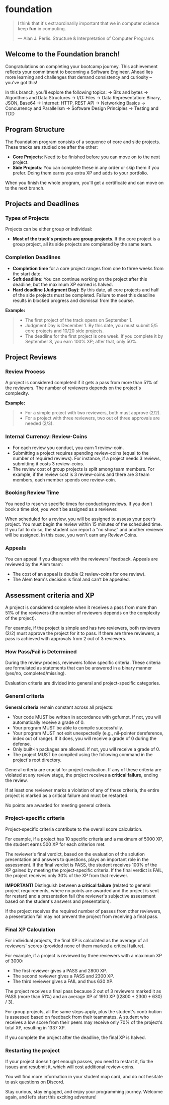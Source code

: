 # foundation

> I think that it's extraordinarily important that we in computer science keep **fun** in computing.
>
> — Alan J. Perlis. Structure & Interpretation of Computer Programs

## Welcome to the Foundation branch!

Congratulations on completing your bootcamp journey. This achievement reflects your commitment to becoming a Software Engineer. Ahead lies more learning and challenges that demand consistency and curiosity – you've got this!

In this branch, you’ll explore the following topics:
→ Bits and bytes
→ Algorithms and Data Structures
→ I/O: Files
→ Data Representation: Binary, JSON, Base64
→ Internet: HTTP, REST API
→ Networking Basics
→ Concurrency and Parallelism
→ Software Design Principles
→ Testing and TDD

## Program Structure

The Foundation program consists of a sequence of core and side projects. These tracks are studied one after the other:

- **Core Projects**: Need to be finished before you can move on to the next project.
- **Side Projects**: You can complete these in any order or skip them if you prefer. Doing them earns you extra XP and adds to your portfolio.

When you finish the whole program, you'll get a certificate and can move on to the next branch.

## Projects and Deadlines

### Types of Projects

Projects can be either group or individual:

- **Most of the track's projects are group projects**. If the core project is a group project, all its side projects are completed by the same team.

### Completion Deadlines

- **Completion time** for a core project ranges from one to three weeks from the start date.
- **Soft deadline**: You can continue working on the project after this deadline, but the maximum XP earned is halved.
- **Hard deadline (Judgment Day)**: By this date, all core projects and half of the side projects must be completed. Failure to meet this deadline results in blocked progress and dismissal from the course.

**Example:**
>- The first project of the track opens on September 1.
>- Judgment Day is December 1. By this date, you must submit 5/5 core projects and 10/20 side projects.
>- The deadline for the first project is one week. If you complete it by September 8, you earn 100% XP; after that, only 50%.

## Project Reviews

### Review Process

A project is considered completed if it gets a pass from more than 51% of the reviewers. The number of reviewers depends on the project's complexity.

**Example:**
>- For a simple project with two reviewers, both must approve (2/2).
>- For a project with three reviewers, two out of three approvals are needed (2/3).

### Internal Currency: Review-Coins

- For each review you conduct, you earn 1 review-coin.
- Submitting a project requires spending review-coins (equal to the number of required reviews). For instance, if a project needs 3 reviews, submitting it costs 3 review-coins.
- The review cost of group projects is split among team members. For example, if the review cost is 3 review-coins and there are 3 team members, each member spends one review-coin.

### Booking Review Time

You need to reserve specific times for conducting reviews. If you don't book a time slot, you won't be assigned as a reviewer.

When scheduled for a review, you will be assigned to assess your peer’s project. You must begin the review within 15 minutes of the scheduled time. If you fail to do so, the student can report a "no show," and another reviewer will be assigned. In this case, you won't earn any Review Coins.

### Appeals

You can appeal if you disagree with the reviewers' feedback. Appeals are reviewed by the Alem team:

- The cost of an appeal is double (2 review-coins for one review).
- The Alem team's decision is final and can’t be appealed.

## Assessment criteria and XP

A project is considered complete when it receives a pass from more than 51% of the reviewers (the number of reviewers depends on the complexity of the project).

For example, if the project is simple and has two reviewers, both reviewers (2/2) must approve the project for it to pass. If there are three reviewers, a pass is achieved with approvals from 2 out of 3 reviewers.

### How Pass/Fail is Determined

During the review process, reviewers follow specific criteria. These criteria are formulated as statements that can be answered in a binary manner (yes/no, completed/missing).

Evaluation criteria are divided into general and project-specific categories.

### **General criteria**

**General criteria** remain constant across all projects:

- Your code MUST be written in accordance with gofumpt. If not, you will automatically receive a grade of 0.
- Your program MUST be able to compile successfully.
- Your program MUST not exit unexpectedly (e.g., nil-pointer dereference, index out of range). If it does, you will receive a grade of 0 during the defense.
- Only built-in packages are allowed. If not, you will receive a grade of 0.
- The project MUST be compiled using the following command in the project's root directory.

General criteria are crucial for project evaluation. If any of these criteria are violated at any review stage, the project receives **a critical failure**, ending the review.

If at least one reviewer marks a violation of any of these criteria, the entire project is marked as a critical failure and must be restarted.

No points are awarded for meeting general criteria.

### Project-specific criteria

Project-specific criteria contribute to the overall score calculation.

For example, if a project has 10 specific criteria and a maximum of 5000 XP, the student earns 500 XP for each criterion met.

The reviewer's final verdict, based on the evaluation of the solution presentation and answers to questions, plays an important role in the assessment. If the final verdict is PASS, the student receives 100% of the XP gained by meeting the project-specific criteria. If the final verdict is FAIL, the project receives only 30% of the XP from that reviewer.

**IMPORTANT!** Distinguish between **a critical failure** (related to general project requirements, where no points are awarded and the project is sent for restart) and a presentation fail (the reviewer's subjective assessment based on the student's answers and presentation).

If the project receives the required number of passes from other reviewers, a presentation fail may not prevent the project from receiving a final pass.

### Final XP Calculation

For individual projects, the final XP is calculated as the average of all reviewers' scores (provided none of them marked a critical failure).

For example, if a project is reviewed by three reviewers with a maximum XP of 3000:

- The first reviewer gives a PASS and 2800 XP.
- The second reviewer gives a PASS and 2300 XP.
- The third reviewer gives a FAIL and thus 630 XP.

The project receives a final pass because 2 out of 3 reviewers marked it as PASS (more than 51%) and an average XP of 1910 XP ((2800 + 2300 + 630) / 3).

For group projects, all the same steps apply, plus the student's contribution is assessed based on feedback from their teammates. A student who receives a low score from their peers may receive only 70% of the project's total XP, resulting in 1337 XP.

If you complete the project after the deadline, the final XP is halved.

### Restarting the project

If your project doesn't get enough passes, you need to restart it, fix the issues and resubmit it, which will cost additional review-coins.

You will find more information in your student map card, and do not hesitate to ask questions on Discord.

Stay curious, stay engaged, and enjoy your programming journey. Welcome again, and let’s start this exciting adventure!
